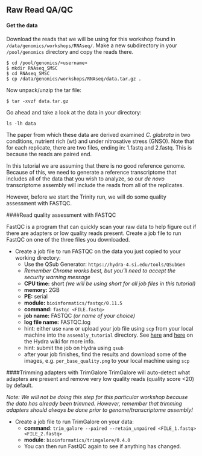 
## Raw Read QA/QC 

#### Get the data

Download the reads that we will be using for this workshop found in ```/data/genomics/workshops/RNAseq/```. Make a new subdirectory in your ```/pool/genomics``` directory and copy the reads there.

```
$ cd /pool/genomics/<username>
$ mkdir RNAseq_SMSC
$ cd RNAseq_SMSC
$ cp /data/genomics/workshops/RNAseq/data.tar.gz .
```

Now unpack/unzip the tar file:

```
$ tar -xvzf data.tar.gz
```

Go ahead and take a look at the data in your directory:

```
ls -lh data
```

The paper from which these data are derived examined *C. glabrata* in two conditions, nutrient rich (wt) and under nitrosative stress (GNSO). Note that for each replicate, there are two files, ending in: 1.fastq and 2.fastq. This is because the reads are paired end.

In this tutorial we are assuming that there is no good reference genome. Because of this, we need to generate a reference transcriptome that includes all of the data that you wish to analyze, so our _de novo_ transcriptome assembly will include the reads from all of the replicates.

However, before we start the Trinity run, we will do some quality assessment with FASTQC.

####Read quality assessment with FASTQC

FastQC is a program that can quickly scan your raw data to help figure out if there are adapters or low quality reads present. Create a job file to run FastQC on one of the three files you downloaded.

* Create a job file to run FASTQC on the data you just copied to your working directory:  
	+ Use the QSub Generator: ```https://hydra-4.si.edu/tools/QSubGen```
    + *Remember Chrome works best, but you'll need to accept the security warning message*  
    + **CPU time:** short *(we will be using short for all job files in this tutorial)*
    + **memory:** 2GB
    + **PE:** serial
    + **module:** ```bioinformatics/fastqc/0.11.5```
    + **command:** ```fastqc <FILE.fastq>```  
    + **job name:** FASTQC *(or name of your choice)*  
    + **log file name:** FASTQC.log  
    + hint: either use ```nano``` or upload your job file using ```scp``` from your local machine into the `assembly_tutorial` directory. See [here](https://confluence.si.edu/display/HPC/Disk+Space+and+Disk+Usage) and [here](https://confluence.si.edu/display/HPC/Transferring+files+to+or+from+Hydra) on the Hydra wiki for more info.  
    + hint: submit the job on Hydra using ```qsub``` 
	+ after your job finishes, find the results and download some of the images, e.g. ```per_base_quality.png``` to your local machine using ```scp```

####Trimming adapters with TrimGalore 
TrimGalore will auto-detect what adapters are present and remove very low quality reads (quality score <20) by default.  

_Note: We will not be doing this step for this particular workshop because the data has already been trimmed. However, remember that trimming adapters should always be done prior to genome/transcriptome assembly!_

* Create a job file to run TrimGalore on your data:  
	+ **command**: ```trim_galore --paired --retain_unpaired <FILE_1.fastq> <FILE_2.fastq>```  
	+ **module**: ```bioinformatics/trimgalore/0.4.0```
	+ You can then run FastQC again to see if anything has changed.

